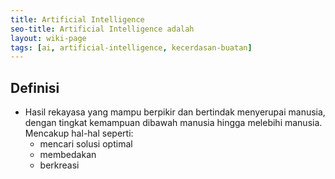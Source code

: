 ```yaml
---
title: Artificial Intelligence
seo-title: Artificial Intelligence adalah
layout: wiki-page
tags: [ai, artificial-intelligence, kecerdasan-buatan]
---
```


## Definisi
- Hasil rekayasa yang mampu berpikir dan bertindak menyerupai manusia, dengan tingkat kemampuan dibawah manusia hingga melebihi manusia. Mencakup hal-hal seperti:
  - mencari solusi optimal
  - membedakan
  - berkreasi
